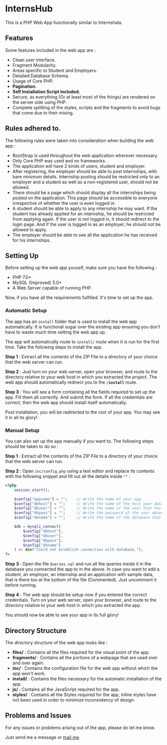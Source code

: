 # InternsHub

This is a PHP Web App functionally similar to Internshala.

## Features

Some features included in the web app are : 

- Clean user interface.
- Fragment Modularity.
- Areas specific to Student and Employers.
- Detailed Database Schema.
- Usage of Core PHP.
- **Pagination.**
- **Self Installation Script included.**
- Secure, as everything (Or at least most of the things) are rendered on the server side using PHP.
- Complete splitting of the styles, scripts and the fragments to avoid bugs that come due to their mixing.

## Rules adhered to.

The following rules were taken into consideration when building the web app : 

- BootStrap is used throughout the web application wherever necessary.
- Only Core PHP was used and no frameworks.
- The application will have 2 kinds of users, student and employer.
- After registering, the employer should be able to post internships, with bare minimum details. Internship posting should be restricted only to an employer and a student as well as a non-registered user, should not be allowed.
- There should be a page which should display all the internships being posted on the application. This page should be accessible to everyone irrespective of whether the user is even logged in.
- A student should be able to apply to any internship he may want. If the student has already applied for an internship, he should be restricted from applying again. If the user is not logged in, it should redirect to the login page. And if the user is logged in as an employer, he should not be allowed to apply.
- The employer should be able to see all the application he has received for his internships.

## Setting Up

Before setting up the web app youself, make sure you have the following : 

- PHP 7.0+
- MySQL (Improved) 5.0+
- A Web Server capable of running PHP.

Now, if you have all the requirements fulfilled. It's time to set up the app.

### Automatic Setup

The app has an `install` folder that is used to install the web app automatically. It is functional sugar over the existing app ensuring you don't have to waste much time setting the web app up.

The app will automatically route to `install/` route when it is run for the first time. Take the following steps to install the app.

**Step 1** : Extract all the contents of the ZIP File to a directory of your choice that the web server can run.

**Step 2** : Just turn on your web server, open your browser, and route to the directory relative to your web host in which you extracted the project. The web app should automatically redirect you to the **`/install`** route.

**Step 3** : You will see a form containing all the fields required to set up the app. Fill them all correctly. And submit the form. If all the credentials are correct, then the web app should install itself automatically.

Post installation, you will be redirected to the root of your app. You may see it in all its glory!

### Manual Setup

You can also set up the app manually if you want to. The following steps should be taken to do so : 

**Step 1** : Extract all the contents of the ZIP File to a directory of your choice that the web server can run.

**Step 2** : Open `inc/config.php` using a text editor and replace its contents with the following snippet and fill out all the details inside `""` :

```php
<?php
	session_start();

	$config["appname"] = "";	// Write the name of your app.
	$config["dbhost"] = "";		// Write the name of the host your database is hosted on.
	$config["dbuser"] = "";		// Write the name of the user that has access to your database.
	$config["dbpass"] = "";		// Write the password of the user above.
	$config["dbname"] = "";		// Write the name of the database that needs to be connected.

	$db = mysqli_connect(
		$config["dbhost"],
		$config["dbuser"],
		$config["dbpass"],
		$config["dbname"]
	) or die("Could not establish connection with database.");
?>
```

**Step 3** : Open the file `Queries.sql` and run all the queries inside it in the database you connected the app to in the above. In case you want to add a student, an employer, an internship and an application with sample data, that is there too at the bottom of the file (Commented). Just uncomment it before running.

**Step 4** : The web app should be setup now if you entered the correct credentials. Turn on your web server, open your browser, and route to the directory relative to your web host in which you extracted the app.

You should now be able to see your app in its full glory!

## Directory Structure

The directory structure of the web app looks like : 

- **files/** : Contains all the files required for the visual point of the app.
- **fragments/** : Contains all the portions of a webpage that are used over and over again.
- **inc/** : Contains the configuration file for the web app without which the app won't work.
- **install/** : Contains the files necessary for the automatic installation of the app.
- **js/** : Contains all the JavaScript required for the app.
- **styles/** : Contains all the Styles required for the app, inline styles have not been used in order to minimize inconsistency of design.

## Problems and Issues

For any issues or problems arising out of the app, please do let me know.

Just send me a message or [mail me](mailto:devesh2027@gmail.com).

